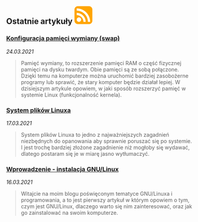 ## Ostatnie artykuły [![RSS feed](images/rss-icon.svg)](feed.xml)

### [Konfiguracja pamięci wymiany (swap)](konfiguracja-pamięci-wymiany-swap.md)

*24.03.2021*

> Pamięć wymiany, to rozszerzenie pamięci RAM o część fizycznej pamięci na dysku twardym. Obie pamięci są ze sobą połączone. Dzięki temu na komputerze można uruchomić bardziej zasobożerne programy lub sprawić, że stary komputer będzie działał lepiej. W dzisiejszym artykule opowiem, w jaki sposób rozszerzyć pamięć w systemie Linux (funkcjonalność kernela).
>

### [System plików Linuxa](system-plików-linuxa.md)

*17.03.2021*

> System plików Linuxa to jedno z najważniejszych zagadnień niezbędnych do opanowania aby sprawnie poruszać się po systemie. I jest trochę bardziej złożone zagadnienie niż mogłoby się wydawać, dlatego postaram się je w miarę jasno wytłumaczyć.

### [Wprowadzenie - instalacja GNU/Linux](wprowadzenie-instalacja-gnu-linux.md)

*16.03.2021*

> Witajcie na moim blogu poświęconym tematyce GNU/Linuxa i programowania, a to jest pierwszy artykuł w którym opowiem o tym, czym jest GNU/Linux, dlaczego warto się nim zainteresować, oraz jak go zainstalować na swoim komputerze.
>

